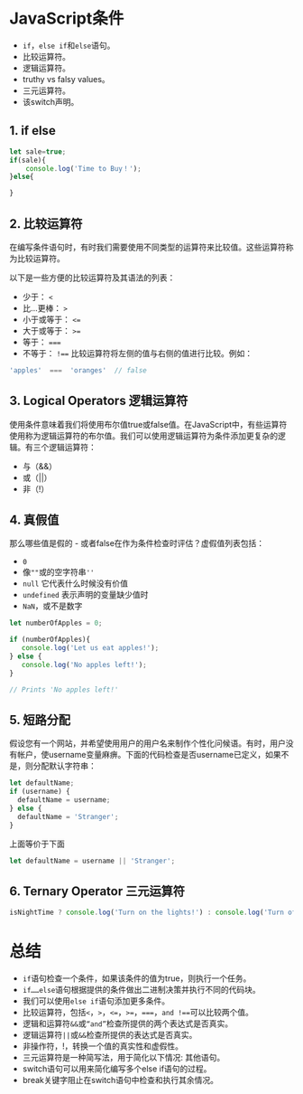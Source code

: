 # JavaScript条件
- `if`，`else if`和`else`语句。
- 比较运算符。
- 逻辑运算符。
- truthy vs falsy values。
- 三元运算符。
- 该switch声明。

##  1. if else
```js
let sale=true;
if(sale){
    console.log('Time to Buy！');
}else{

}
```
## 2. 比较运算符
在编写条件语句时，有时我们需要使用不同类型的运算符来比较值。这些运算符称为比较运算符。

以下是一些方便的比较运算符及其语法的列表：

- 少于： `<`
- 比...更棒： `>`
- 小于或等于： `<=`
- 大于或等于： `>=`
- 等于： `===`
- 不等于： `!==`
比较运算符将左侧的值与右侧的值进行比较。例如：
```js
'apples'  ===  'oranges'  // false
```

## 3. Logical Operators 逻辑运算符

使用条件意味着我们将使用布尔值true或false值。在JavaScript中，有些运算符使用称为逻辑运算符的布尔值。我们可以使用逻辑运算符为条件添加更复杂的逻辑。有三个逻辑运算符：

- 与（&&）
- 或（||）
- 非（!）

## 4. 真假值

那么哪些值是假的 - 或者false在作为条件检查时评估？虚假值列表包括：

- `0`
- 像`""`或的空字符串`''`
- `null` 它代表什么时候没有价值
- `undefined` 表示声明的变量缺少值时
- `NaN`，或不是数字

```js
let numberOfApples = 0;

if (numberOfApples){
   console.log('Let us eat apples!');
} else {
   console.log('No apples left!');
}

// Prints 'No apples left!'
```

## 5. 短路分配
假设您有一个网站，并希望使用用户的用户名来制作个性化问候语。有时，用户没有帐户，使username变量麻痹。下面的代码检查是否username已定义，如果不是，则分配默认字符串：

```js
let defaultName;
if (username) {
  defaultName = username;
} else {
  defaultName = 'Stranger';
}
```
上面等价于下面

```js
let defaultName = username || 'Stranger';
```

## 6. Ternary Operator 三元运算符

```js
isNightTime ? console.log('Turn on the lights!') : console.log('Turn off the lights!');
```
# 总结

- `if`语句检查一个条件，如果该条件的值为true，则执行一个任务。
- `if……else`语句根据提供的条件做出二进制决策并执行不同的代码块。
- 我们可以使用`else if`语句添加更多条件。
- 比较运算符，包括`<`，`>`，`<=`，`>=`，`===`，`and !==`可以比较两个值。
- 逻辑和运算符`&&`或`“and”`检查所提供的两个表达式是否真实。
- 逻辑运算符`||`或`&&`检查所提供的表达式是否真实。
- 非操作符，!，转换一个值的真实性和虚假性。
- 三元运算符是一种简写法，用于简化以下情况:
其他语句。
- switch语句可以用来简化编写多个else if语句的过程。
- break关键字阻止在switch语句中检查和执行其余情况。
